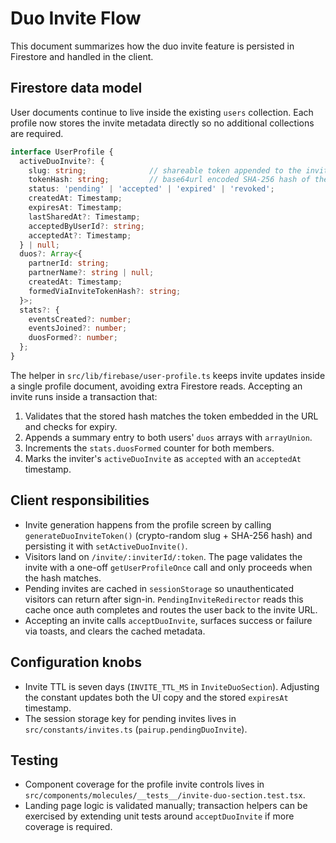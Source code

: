 # Duo Invite Flow

This document summarizes how the duo invite feature is persisted in Firestore and handled in the client.

## Firestore data model

User documents continue to live inside the existing `users` collection. Each profile now stores the invite metadata directly so no additional collections are required.

```ts
interface UserProfile {
  activeDuoInvite?: {
    slug: string;              // shareable token appended to the invite URL
    tokenHash: string;         // base64url encoded SHA-256 hash of the slug
    status: 'pending' | 'accepted' | 'expired' | 'revoked';
    createdAt: Timestamp;
    expiresAt: Timestamp;
    lastSharedAt?: Timestamp;
    acceptedByUserId?: string;
    acceptedAt?: Timestamp;
  } | null;
  duos?: Array<{
    partnerId: string;
    partnerName?: string | null;
    createdAt: Timestamp;
    formedViaInviteTokenHash?: string;
  }>;
  stats?: {
    eventsCreated?: number;
    eventsJoined?: number;
    duosFormed?: number;
  };
}
```

The helper in `src/lib/firebase/user-profile.ts` keeps invite updates inside a single profile document, avoiding extra Firestore reads. Accepting an invite runs inside a transaction that:

1. Validates that the stored hash matches the token embedded in the URL and checks for expiry.
2. Appends a summary entry to both users' `duos` arrays with `arrayUnion`.
3. Increments the `stats.duosFormed` counter for both members.
4. Marks the inviter's `activeDuoInvite` as `accepted` with an `acceptedAt` timestamp.

## Client responsibilities

- Invite generation happens from the profile screen by calling `generateDuoInviteToken()` (crypto-random slug + SHA-256 hash) and persisting it with `setActiveDuoInvite()`.
- Visitors land on `/invite/:inviterId/:token`. The page validates the invite with a one-off `getUserProfileOnce` call and only proceeds when the hash matches.
- Pending invites are cached in `sessionStorage` so unauthenticated visitors can return after sign-in. `PendingInviteRedirector` reads this cache once auth completes and routes the user back to the invite URL.
- Accepting an invite calls `acceptDuoInvite`, surfaces success or failure via toasts, and clears the cached metadata.

## Configuration knobs

- Invite TTL is seven days (`INVITE_TTL_MS` in `InviteDuoSection`). Adjusting the constant updates both the UI copy and the stored `expiresAt` timestamp.
- The session storage key for pending invites lives in `src/constants/invites.ts` (`pairup.pendingDuoInvite`).

## Testing

- Component coverage for the profile invite controls lives in `src/components/molecules/__tests__/invite-duo-section.test.tsx`.
- Landing page logic is validated manually; transaction helpers can be exercised by extending unit tests around `acceptDuoInvite` if more coverage is required.
